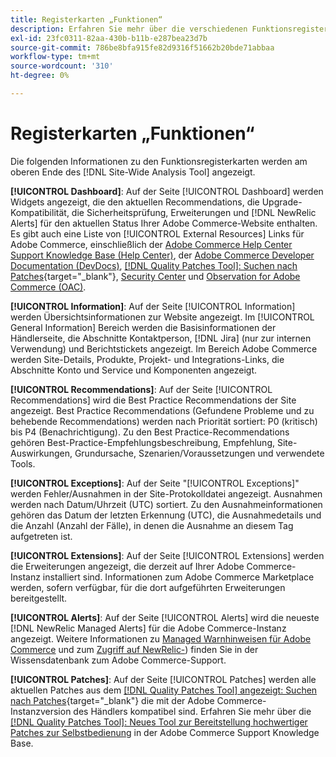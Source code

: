 ```yaml
---
title: Registerkarten „Funktionen“
description: Erfahren Sie mehr über die verschiedenen Funktionsregisterkarten in der [!DNL Site-Wide Analysis Tool]
exl-id: 23fc0311-82aa-430b-b11b-e287bea23d7b
source-git-commit: 786be8bfa915fe82d9316f51662b20bde71abbaa
workflow-type: tm+mt
source-wordcount: '310'
ht-degree: 0%

---
```


# Registerkarten „Funktionen“

Die folgenden Informationen zu den Funktionsregisterkarten werden am oberen Ende des [!DNL Site-Wide Analysis Tool] angezeigt.

**[!UICONTROL Dashboard]**: Auf der Seite [!UICONTROL Dashboard] werden Widgets angezeigt, die den aktuellen Recommendations, die Upgrade-Kompatibilität, die Sicherheitsprüfung, Erweiterungen und [!DNL NewRelic Alerts] für den aktuellen Status Ihrer Adobe Commerce-Website enthalten. Es gibt auch eine Liste von [!UICONTROL External Resources] Links für Adobe Commerce, einschließlich der [Adobe Commerce Help Center Support Knowledge Base (Help Center)](https://experienceleague.adobe.com/docs/commerce-knowledge-base/kb/overview.html), der [Adobe Commerce Developer Documentation (DevDocs)](https://developer.adobe.com/commerce/docs/), [[!DNL Quality Patches Tool]: Suchen nach Patches](https://experienceleague.adobe.com/tools/commerce-quality-patches/index.html){target="_blank"}, [Security Center](https://helpx.adobe.com/security.html) und [Observation for Adobe Commerce (OAC)](https://experienceleague.adobe.com/docs/commerce-operations/tools/observation-for-adobe-commerce/intro.html).

**[!UICONTROL Information]**: Auf der Seite [!UICONTROL Information] werden Übersichtsinformationen zur Website angezeigt.
Im [!UICONTROL General Information] Bereich werden die Basisinformationen der Händlerseite, die Abschnitte Kontaktperson, [!DNL Jira] (nur zur internen Verwendung) und Berichtstickets angezeigt.
Im Bereich Adobe Commerce werden Site-Details, Produkte, Projekt- und Integrations-Links, die Abschnitte Konto und Service und Komponenten angezeigt.

**[!UICONTROL Recommendations]**: Auf der Seite [!UICONTROL Recommendations] wird die Best Practice Recommendations der Site angezeigt. Best Practice Recommendations (Gefundene Probleme und zu behebende Recommendations) werden nach Priorität sortiert: P0 (kritisch) bis P4 (Benachrichtigung).
Zu den Best Practice-Recommendations gehören Best-Practice-Empfehlungsbeschreibung, Empfehlung, Site-Auswirkungen, Grundursache, Szenarien/Voraussetzungen und verwendete Tools.

**[!UICONTROL Exceptions]**: Auf der Seite &quot;[!UICONTROL Exceptions]&quot; werden Fehler/Ausnahmen in der Site-Protokolldatei angezeigt. Ausnahmen werden nach Datum/Uhrzeit (UTC) sortiert.
Zu den Ausnahmeinformationen gehören das Datum der letzten Erkennung (UTC), die Ausnahmedetails und die Anzahl (Anzahl der Fälle), in denen die Ausnahme an diesem Tag aufgetreten ist.

**[!UICONTROL Extensions]**: Auf der Seite [!UICONTROL Extensions] werden die Erweiterungen angezeigt, die derzeit auf Ihrer Adobe Commerce-Instanz installiert sind. Informationen zum Adobe Commerce Marketplace werden, sofern verfügbar, für die dort aufgeführten Erweiterungen bereitgestellt.

**[!UICONTROL Alerts]**: Auf der Seite [!UICONTROL Alerts] wird die neueste [!DNL NewRelic Managed Alerts] für die Adobe Commerce-Instanz angezeigt. Weitere Informationen zu [Managed Warnhinweisen für Adobe Commerce](https://experienceleague.adobe.com/docs/commerce-knowledge-base/kb/support-tools/managed-alerts/managed-alerts-for-magento-commerce.html) und zum [Zugriff auf NewRelic-](https://experienceleague.adobe.com/docs/commerce-knowledge-base/kb/faq/access-new-relic-services.html)) finden Sie in der Wissensdatenbank zum Adobe Commerce-Support.

**[!UICONTROL Patches]**: Auf der Seite [!UICONTROL Patches] werden alle aktuellen Patches aus dem [[!DNL Quality Patches Tool] angezeigt: Suchen nach Patches](https://experienceleague.adobe.com/tools/commerce-quality-patches/index.html){target="_blank"} die mit der Adobe Commerce-Instanzversion des Händlers kompatibel sind. Erfahren Sie mehr über die [[!DNL Quality Patches Tool]: Neues Tool zur Bereitstellung hochwertiger Patches zur Selbstbedienung](https://experienceleague.adobe.com/docs/commerce-knowledge-base/kb/announcements/commerce-announcements/magento-quality-patches-released-new-tool-to-self-serve-quality-patches.html) in der Adobe Commerce Support Knowledge Base.
